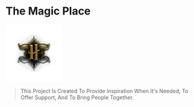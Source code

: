 # The Magic Place
<img src="./src/assets/logo-icon.png" alt='Project Logo' height='150'>

> This Project Is Created To Provide Inspiration When It's Needed, To Offer Support, And To Bring People Together.
